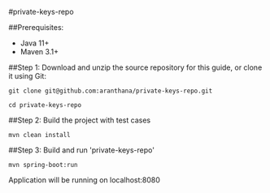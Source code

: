 #private-keys-repo

##Prerequisites: 
- Java 11+
- Maven 3.1+

##Step 1: Download and unzip the source repository for this guide, or clone it using Git:

``` git clone git@github.com:aranthana/private-keys-repo.git ```

``` cd private-keys-repo ```

##Step 2: Build the project with test cases

```mvn clean install```

##Step 3: Build and run 'private-keys-repo'

```mvn spring-boot:run```

Application will be running on localhost:8080